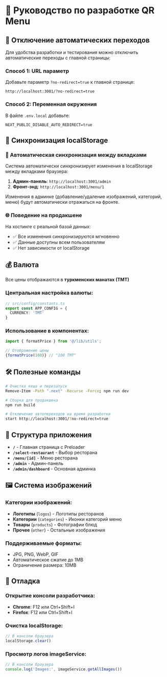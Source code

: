 # 🔧 Руководство по разработке QR Menu

## 🚫 Отключение автоматических переходов

Для удобства разработки и тестирования можно отключить автоматические переходы с главной страницы:

### Способ 1: URL параметр
Добавьте параметр `?no-redirect=true` к главной странице:
```
http://localhost:3001/?no-redirect=true
```

### Способ 2: Переменная окружения
В файле `.env.local` добавьте:
```
NEXT_PUBLIC_DISABLE_AUTO_REDIRECT=true
```

## 💾 Синхронизация localStorage

### 🔄 Автоматическая синхронизация между вкладками
Система автоматически синхронизирует изменения в localStorage между вкладками браузера:

1. **Админ-панель**: `http://localhost:3001/admin`
2. **Фронт-энд**: `http://localhost:3001/menu/1`

Изменения в админке (добавление/удаление изображений, категорий, меню) будут автоматически отражаться на фронте.

### 🌐 Поведение на продакшене
На хостинге с реальной базой данных:
- ✅ Все изменения синхронизируются мгновенно
- ✅ Данные доступны всем пользователям
- ✅ Нет зависимости от localStorage

## 💰 Валюта
Все цены отображаются в **туркменских манатах (ТМТ)**

### Центральная настройка валюты:
```typescript
// src/config/constants.ts
export const APP_CONFIG = {
  CURRENCY: 'ТМТ'
}
```

### Использование в компонентах:
```typescript
import { formatPrice } from '@/lib/utils';

// Отображение цены
{formatPrice(100)} // "100 ТМТ"
```

## 🛠️ Полезные команды

```bash
# Очистка кеша и перезапуск
Remove-Item -Path ".next" -Recurse -Force; npm run dev

# Сборка для продакшена
npm run build

# Отключение автопереходов на время разработки
start http://localhost:3001/?no-redirect=true
```

## 📱 Структура приложения

- **`/`** - Главная страница с Preloader
- **`/select-restaurant`** - Выбор ресторана
- **`/menu/[id]`** - Меню ресторана
- **`/admin`** - Админ-панель
- **`/admin/dashboard`** - Основная админка

## 🖼️ Система изображений

### Категории изображений:
- **Логотипы** (`logos`) - Логотипы ресторанов
- **Категории** (`categories`) - Иконки категорий меню
- **Товары** (`products`) - Фотографии блюд
- **Прочее** (`other`) - Остальные изображения

### Поддерживаемые форматы:
- JPG, PNG, WebP, GIF
- Автоматическое сжатие до 1MB
- Ограничение размера: 10MB

## 🔧 Отладка

### Открытие консоли разработчика:
- **Chrome**: F12 или Ctrl+Shift+I
- **Firefox**: F12 или Ctrl+Shift+I

### Очистка localStorage:
```javascript
// В консоли браузера
localStorage.clear()
```

### Просмотр логов imageService:
```javascript
// В консоли браузера
console.log('Images:', imageService.getAllImages())
```